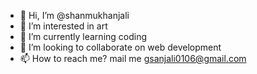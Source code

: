 - 👋 Hi, I’m @shanmukhanjali
- 👀 I’m interested in art
- 🌱 I’m currently learning coding
- 💞️ I’m looking to collaborate on web development
- 📫 How to reach me? mail me gsanjali0106@gmail.com

<!---
shanmukhanjali/shanmukhanjali is a ✨ special ✨ repository because its `README.md` (this file) appears on your GitHub profile.
You can click the Preview link to take a look at your changes.
--->
